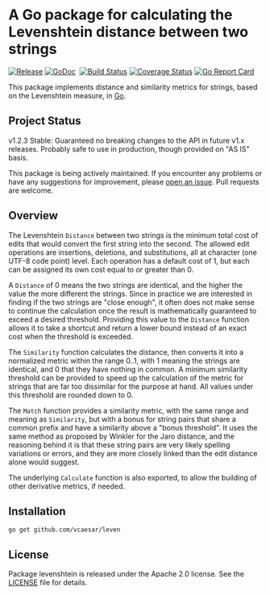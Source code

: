 # A Go package for calculating the Levenshtein distance between two strings

[![Release](https://img.shields.io/github/release/vcaesar/leven.svg?style=flat)](https://github.com/vcaesar/leven/releases/latest)
[![GoDoc](https://img.shields.io/badge/godoc-reference-blue.svg?style=flat)](https://godoc.org/github.com/vcaesar/leven) 
[![Build Status](https://travis-ci.org/vcaesar/leven.svg?branch=master&style=flat)](https://travis-ci.org/vcaesar/leven)
[![Coverage Status](https://coveralls.io/repos/github/vcaesar/leven/badge.svg?style=flat)](https://coveralls.io/github/vcaesar/leven)
[![Go Report Card](https://goreportcard.com/badge/github.com/vcaesar/leven?style=flat)](https://goreportcard.com/report/github.com/vcaesar/leven)


This package implements distance and similarity metrics for strings, based on the Levenshtein measure, in [Go](http://golang.org).

## Project Status

v1.2.3 Stable: Guaranteed no breaking changes to the API in future v1.x releases. Probably safe to use in production, though provided on "AS IS" basis.

This package is being actively maintained. If you encounter any problems or have any suggestions for improvement, please [open an issue](https://github.com/vcaesar/leven/issues). Pull requests are welcome.

## Overview

The Levenshtein `Distance` between two strings is the minimum total cost of edits that would convert the first string into the second. The allowed edit operations are insertions, deletions, and substitutions, all at character (one UTF-8 code point) level. Each operation has a default cost of 1, but each can be assigned its own cost equal to or greater than 0.

A `Distance` of 0 means the two strings are identical, and the higher the value the more different the strings. Since in practice we are interested in finding if the two strings are "close enough", it often does not make sense to continue the calculation once the result is mathematically guaranteed to exceed a desired threshold. Providing this value to the `Distance` function allows it to take a shortcut and return a lower bound instead of an exact cost when the threshold is exceeded.

The `Similarity` function calculates the distance, then converts it into a normalized metric within the range 0..1, with 1 meaning the strings are identical, and 0 that they have nothing in common. A minimum similarity threshold can be provided to speed up the calculation of the metric for strings that are far too dissimilar for the purpose at hand. All values under this threshold are rounded down to 0.

The `Match` function provides a similarity metric, with the same range and meaning as `Similarity`, but with a bonus for string pairs that share a common prefix and have a similarity above a "bonus threshold". It uses the same method as proposed by Winkler for the Jaro distance, and the reasoning behind it is that these string pairs are very likely spelling variations or errors, and they are more closely linked than the edit distance alone would suggest.

The underlying `Calculate` function is also exported, to allow the building of other derivative metrics, if needed.

## Installation

```
go get github.com/vcaesar/leven
```

## License

Package levenshtein is released under the Apache 2.0 license. See the [LICENSE](LICENSE) file for details.
